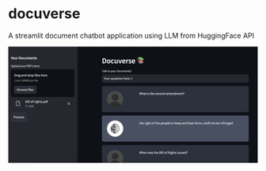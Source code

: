 # docuverse
A streamlit document chatbot application using LLM from HuggingFace API

![Application](./img-folder/docuverse-img.png)